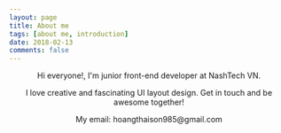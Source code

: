 ```yaml
---
layout: page
title: About me
tags: [about me, introduction]
date: 2018-02-13
comments: false
---
```

    
<center>
  <p>Hi everyone!, I'm junior front-end developer at NashTech VN.</p>
  <p>I love creative and fascinating UI layout design. Get in touch and be awesome together!</p>
  <p>My email: hoangthaison985@gmail.com</p>
</center>
